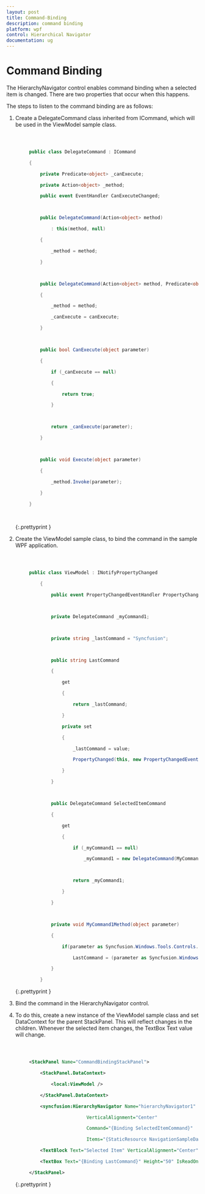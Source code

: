 ```yaml
---
layout: post
title: Command-Binding
description: command binding
platform: wpf
control: Hierarchical Navigator
documentation: ug
---
```


# Command Binding

The HierarchyNavigator control enables command binding when a selected item is changed. There are two properties that occur when this happens.

The steps to listen to the command binding are as follows:

1. Create a DelegateCommand class inherited from ICommand, which will be used in the ViewModel sample class.

   ~~~ cs



		public class DelegateCommand : ICommand

		{

			private Predicate<object> _canExecute;

			private Action<object> _method;

			public event EventHandler CanExecuteChanged;



			public DelegateCommand(Action<object> method)

				: this(method, null)

			{

				_method = method;

			}



			public DelegateCommand(Action<object> method, Predicate<object> canExecute)

			{

				_method = method;

				_canExecute = canExecute;

			}



			public bool CanExecute(object parameter)

			{

				if (_canExecute == null)

				{

					return true;

				}



				return _canExecute(parameter);

			}



			public void Execute(object parameter)

			{

				_method.Invoke(parameter);

			}

		}
		
		
   ~~~
   {:.prettyprint }


2. Create the ViewModel sample class, to bind the command in the sample WPF application.

   ~~~ cs



		public class ViewModel : INotifyPropertyChanged

			{

				public event PropertyChangedEventHandler PropertyChanged;



				private DelegateCommand _myCommand1;



				private string _lastCommand = "Syncfusion";



				public string LastCommand

				{

					get

					{

						return _lastCommand;

					}

					private set

					{

						_lastCommand = value;

						PropertyChanged(this, new PropertyChangedEventArgs("LastCommand"));

					}

				}



				public DelegateCommand SelectedItemCommand

				{

					get

					{

						if (_myCommand1 == null)

							_myCommand1 = new DelegateCommand(MyCommand1Method);



						return _myCommand1;

					}

				}



				private void MyCommand1Method(object parameter)

				{

					if(parameter as Syncfusion.Windows.Tools.Controls.HierarchyNavigatorItem != null)

						LastCommand = (parameter as Syncfusion.Windows.Tools.Controls.HierarchyNavigatorItem).Content.ToString();

				}

			}

   ~~~
   {:.prettyprint }


1. Bind the command in the HierarchyNavigator control.
2. To do this, create a new instance of the ViewModel sample class and set DataContext for the parent StackPanel. This will reflect changes in the children. Whenever the selected item changes, the TextBox Text value will change.

   ~~~ xml



		<StackPanel Name="CommandBindingStackPanel">

			<StackPanel.DataContext>

				<local:ViewModel />

			</StackPanel.DataContext>

			<syncfusion:HierarchyNavigator Name="hierarchyNavigator1" 

							 VerticalAlignment="Center" 

							 Command="{Binding SelectedItemCommand}"

							 Items="{StaticResource NavigationSampleData}" />

			<TextBlock Text="Selected Item" VerticalAlignment="Center" FontWeight="Bold" />

			<TextBox Text="{Binding LastCommand}" Height="50" IsReadOnly="True" Margin="2" />

		</StackPanel>

   ~~~
   {:.prettyprint }



